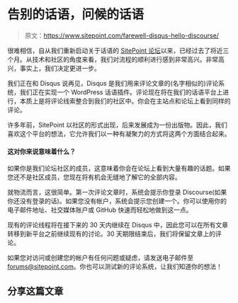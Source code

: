 # 告别的话语，问候的话语

> 原文：<https://www.sitepoint.com/farewell-disqus-hello-discourse/>

很难相信，自从我们重新启动关于话语的 [SitePoint 论坛](https://community.sitepoint.com/ "The SitePoint forums")以来，已经过去了将近三个月。从技术和社区的角度来看，我们对流程的顺利进行感到非常高兴。非常高兴，事实上，我们决定更进一步。

我们正在和 Disqus 说再见，Disqus 是我们用来评论文章的(名字相似的)评论系统，我们正在实现一个 WordPress 话语插件。评论现在将在我们的话语平台上进行，本质上是将评论线索整合到我们的社区中。你会在主站点和论坛上看到同样的评论。

许多年前，SitePoint 以社区的形式出现，后来发展成为一份出版物。因此，我们喜欢这个平台的想法，它允许我们以一种有凝聚力的方式将这两个方面结合起来。

#### 这对你来说意味着什么？

如果你是我们论坛社区的成员，这意味着你会在论坛上看到大量有趣的话题。如果您还不是社区成员，您现在将有机会无缝地了解它的全部内容。

就物流而言，这很简单。第一次评论文章时，系统会提示你登录 Discourse(如果你还没有登录的话)。如果您没有帐户，系统会提示您创建一个。你可以使用你的电子邮件地址、社交媒体账户或 GitHub 快速而轻松地做到这一点。

现有的评论线程将在接下来的 30 天内继续在 Disqus 中，因此您可以在所有文章转移到新平台之前继续现有的讨论。30 天期限结束后，我们将保留文章上的评论。

如果您对访问或创建您的帐户有任何问题或疑虑，请发送电子邮件至[forums@sitepoint.com](mailto:forums@sitepoint.com "Forum support email")。你也可以测试新的评论系统，让我们知道你的想法！

## 分享这篇文章